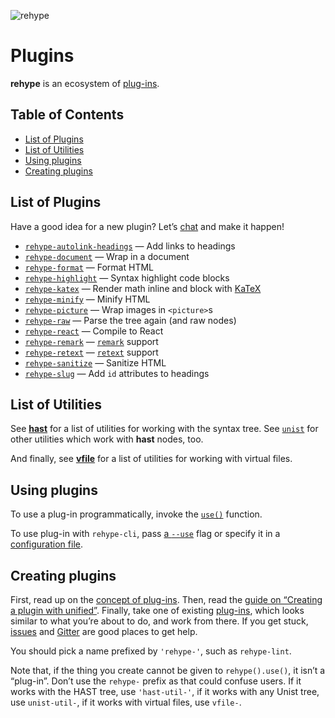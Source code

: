 ![rehype][logo]

# Plugins

**rehype** is an ecosystem of [plug-ins][plugins].

## Table of Contents

*   [List of Plugins](#list-of-plugins)
*   [List of Utilities](#list-of-utilities)
*   [Using plugins](#using-plugins)
*   [Creating plugins](#creating-plugins)

## List of Plugins

Have a good idea for a new plugin?  Let’s [chat][gitter] and make it happen!

*   [`rehype-autolink-headings`](https://github.com/wooorm/rehype-autolink-headings)
    — Add links to headings
*   [`rehype-document`](https://github.com/wooorm/rehype-document)
    — Wrap in a document
*   [`rehype-format`](https://github.com/wooorm/rehype-format)
    — Format HTML
*   [`rehype-highlight`](https://github.com/wooorm/rehype-highlight)
    — Syntax highlight code blocks
*   [`rehype-katex`](https://github.com/rokt33r/remark-math/blob/master/packages/rehype-katex)
    — Render math inline and block with [KaTeX](https://github.com/Khan/KaTeX)
*   [`rehype-minify`](https://github.com/wooorm/rehype-minify)
    — Minify HTML
*   [`rehype-picture`](https://github.com/wooorm/rehype-picture)
    — Wrap images in `<picture>`s
*   [`rehype-raw`](https://github.com/wooorm/rehype-raw)
    — Parse the tree again (and raw nodes)
*   [`rehype-react`](https://github.com/rhysd/rehype-react)
    — Compile to React
*   [`rehype-remark`](https://github.com/wooorm/rehype-remark)
    — [`remark`](https://github.com/wooorm/remark) support
*   [`rehype-retext`](https://github.com/wooorm/rehype-retext)
    — [`retext`](https://github.com/wooorm/retext) support
*   [`rehype-sanitize`](https://github.com/wooorm/rehype-sanitize)
    — Sanitize HTML
*   [`rehype-slug`](https://github.com/wooorm/rehype-slug)
    — Add `id` attributes to headings

## List of Utilities

See [**hast**][hast-util] for a list of utilities for working with the syntax
tree.  See [`unist`][unist-util] for other utilities which work with **hast**
nodes, too.

And finally, see [**vfile**][vfile-util] for a list of utilities for working
with virtual files.

## Using plugins

To use a plug-in programmatically, invoke the [`use()`][unified-use]
function.

To use plug-in with `rehype-cli`, pass [a `--use`][use] flag or specify
it in a [configuration file][rcfile].

## Creating plugins

First, read up on the [concept of plug-ins][unified-plugins].  Then, read the
[guide on “Creating a plugin with unified”][guide].  Finally, take one of
existing [plug-ins][plugins], which looks similar to what you’re about to do,
and work from there.  If you get stuck, [issues][] and [Gitter][] are good
places to get help.

You should pick a name prefixed by `'rehype-'`, such as `rehype-lint`.

Note that, if the thing you create cannot be given to `rehype().use()`,
it isn’t a “plug-in”.  Don’t use the `rehype-` prefix as that could
confuse users.  If it works with the HAST tree, use `'hast-util-'`, if
it works with any Unist tree, use `unist-util-`, if it works with virtual
files, use `vfile-`.

<!--Definitions:-->

[logo]: https://cdn.rawgit.com/wooorm/rehype/5835753/logo.svg

[plugins]: #list-of-plugins

[hast-util]: https://github.com/syntax-tree/hast#list-of-utilities

[unist-util]: https://github.com/syntax-tree/unist#unist-node-utilties

[vfile-util]: https://github.com/vfile/vfile#related-tools

[unified-use]: https://github.com/unifiedjs/unified#processoruseplugin-options

[unified-plugins]: https://github.com/unifiedjs/unified#plugin

[issues]: https://github.com/wooorm/rehype/issues

[gitter]: https://gitter.im/wooorm/rehype

[use]: https://github.com/unifiedjs/unified-args#--use-plugin

[rcfile]: https://github.com/unifiedjs/unified-engine/blob/master/doc/configure.md#plugins

[guide]: https://unifiedjs.github.io/create-a-plugin.html
